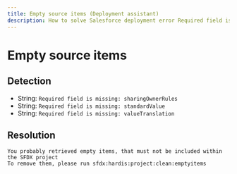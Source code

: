 ```yaml
---
title: Empty source items (Deployment assistant)
description: How to solve Salesforce deployment error Required field is missing: sharingOwnerRules
---
```

<!-- markdownlint-disable MD013 -->
# Empty source items

## Detection

- String: `Required field is missing: sharingOwnerRules`
- String: `Required field is missing: standardValue`
- String: `Required field is missing: valueTranslation`

## Resolution

```shell
You probably retrieved empty items, that must not be included within the SFDX project
To remove them, please run sfdx:hardis:project:clean:emptyitems
```
